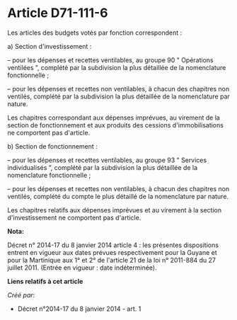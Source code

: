 # Article D71-111-6

Les articles des budgets votés par fonction correspondent :

a) Section d'investissement :

– pour les dépenses et recettes ventilables, au groupe 90 " Opérations ventilées ”, complété par la subdivision la plus
détaillée de la nomenclature fonctionnelle ;

– pour les dépenses et recettes non ventilables, à chacun des chapitres non ventilés, complété par la subdivision la plus
détaillée de la nomenclature par nature.

Les chapitres correspondant aux dépenses imprévues, au virement de la section de fonctionnement et aux produits des cessions
d'immobilisations ne comportent pas d'article.

b) Section de fonctionnement :

– pour les dépenses et recettes ventilables, au groupe 93 " Services individualisés ”, complété par la subdivision la plus
détaillée de la nomenclature fonctionnelle ;

– pour les dépenses et recettes non ventilables, à chacun des chapitres non ventilés, complété du compte le plus détaillé de
la nomenclature par nature.

Les chapitres relatifs aux dépenses imprévues et au virement à la section d'investissement ne comportent pas d'article.

**Nota:**

Décret n° 2014-17 du 8 janvier 2014 article 4 : les présentes dispositions entrent en vigueur aux dates prévues
respectivement pour la Guyane et pour la Martinique aux 1° et 2° de l'article 21 de la loi n° 2011-884 du 27 juillet 2011.
(Entrée en vigueur : date indéterminée).

**Liens relatifs à cet article**

_Créé par_:

  - Décret n°2014-17 du 8 janvier 2014 - art. 1
